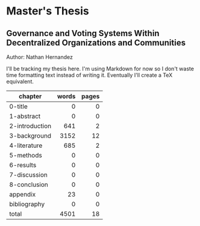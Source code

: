 Master's Thesis
===============
Governance and Voting Systems Within Decentralized Organizations and Communities
--------------------------------------------------------------------------------
Author: Nathan Hernandez

I'll be tracking my thesis here. I'm using Markdown for now so I don't waste
time formatting text instead of writing it. Eventually I'll create a TeX
equivalent.

|             chapter|   words|   pages|
|--------------------|-------:|-------:|
|             0-title|       0|       0|
|          1-abstract|       0|       0|
|      2-introduction|     641|       2|
|        3-background|    3152|      12|
|        4-literature|     685|       2|
|           5-methods|       0|       0|
|           6-results|       0|       0|
|        7-discussion|       0|       0|
|        8-conclusion|       0|       0|
|            appendix|      23|       0|
|        bibliography|       0|       0|
|               total|    4501|      18|

